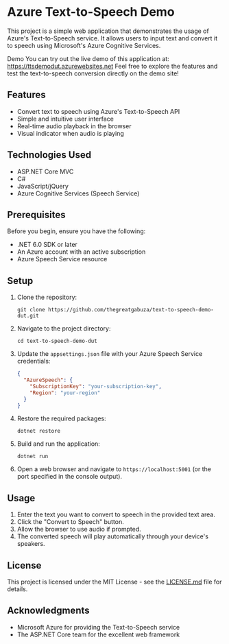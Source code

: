 # Azure Text-to-Speech Demo

This project is a simple web application that demonstrates the usage of Azure's Text-to-Speech service. It allows users to input text and convert it to speech using Microsoft's Azure Cognitive Services.

Demo
You can try out the live demo of this application at:
https://ttsdemodut.azurewebsites.net
Feel free to explore the features and test the text-to-speech conversion directly on the demo site!

## Features

- Convert text to speech using Azure's Text-to-Speech API
- Simple and intuitive user interface
- Real-time audio playback in the browser
- Visual indicator when audio is playing

## Technologies Used

- ASP.NET Core MVC
- C#
- JavaScript/jQuery
- Azure Cognitive Services (Speech Service)

## Prerequisites

Before you begin, ensure you have the following:

- .NET 6.0 SDK or later
- An Azure account with an active subscription
- Azure Speech Service resource

## Setup

1. Clone the repository:
   ```
   git clone https://github.com/thegreatgabuza/text-to-speech-demo-dut.git
   
   ```

2. Navigate to the project directory:
   ```
   cd text-to-speech-demo-dut
   ```

3. Update the `appsettings.json` file with your Azure Speech Service credentials:
   ```json
   {
     "AzureSpeech": {
       "SubscriptionKey": "your-subscription-key",
       "Region": "your-region"
     }
   }
   ```

4. Restore the required packages:
   ```
   dotnet restore
   ```

5. Build and run the application:
   ```
   dotnet run
   ```

6. Open a web browser and navigate to `https://localhost:5001` (or the port specified in the console output).

## Usage

1. Enter the text you want to convert to speech in the provided text area.
2. Click the "Convert to Speech" button.
3. Allow the browser to use audio if prompted.
4. The converted speech will play automatically through your device's speakers.



## License

This project is licensed under the MIT License - see the [LICENSE.md](LICENSE.md) file for details.

## Acknowledgments

- Microsoft Azure for providing the Text-to-Speech service
- The ASP.NET Core team for the excellent web framework
